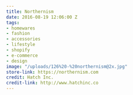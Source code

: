 ```yaml
---
title: Northernism
date: 2016-08-19 12:06:00 Z
tags:
- homewares
- fashion
- accessories
- lifestyle
- shopify
- e-commerce
- design
image: "/uploads/126%20-%20northernism@2x.jpg"
store-link: https://northernism.com
credit: Hatch Inc.
credit-link: http://www.hatchinc.co
---
```


